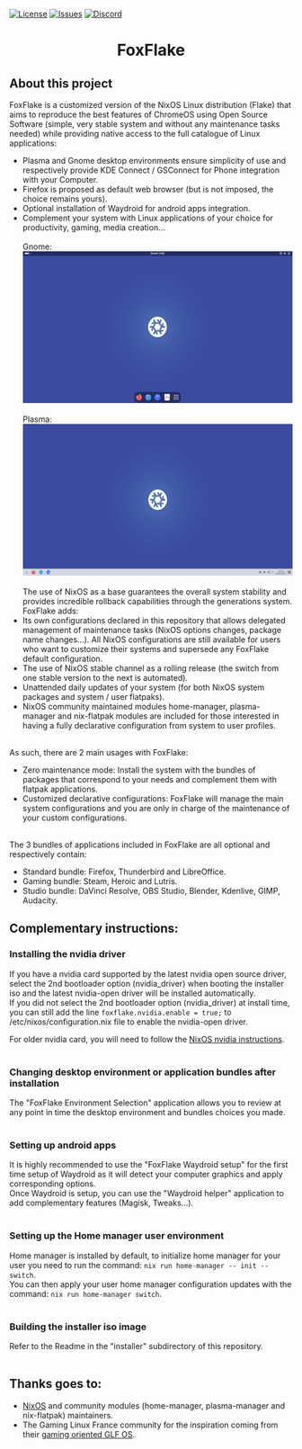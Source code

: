 <!-- Shields/Logos -->
[![License][license-shield]][license-url]
[![Issues][issues-shield]][issues-url]
[![Discord][discord-shield]][discord-url]

<h1 align="center">FoxFlake</h1>

## About this project

FoxFlake is a customized version of the NixOS Linux distribution (Flake) that aims to reproduce the best features of ChromeOS using Open Source Software (simple, very stable system and without any maintenance tasks needed) while providing native access to the full catalogue of Linux applications:<br>
- Plasma and Gnome desktop environments ensure simplicity of use and respectively provide KDE Connect / GSConnect for Phone integration with your Computer.<br>
- Firefox is proposed as default web browser (but is not imposed, the choice remains yours).<br>
- Optional installation of Waydroid for android apps integration.<br>
- Complement your system with Linux applications of your choice for productivity, gaming, media creation...<br><br>
Gnome:<br><img alt="Gnome" src="https://github.com/sebanc/foxflake/blob/stable/installer/calamares-patches/config/images/gnome.png?raw=true" width="480" height="270" /><br><br>
Plasma:<br><img alt="Plasma" src="https://github.com/sebanc/foxflake/blob/stable/installer/calamares-patches/config/images/plasma6.png?raw=true" width="480" height="270" /><br><br>
The use of NixOS as a base guarantees the overall system stability and provides incredible rollback capabilities through the generations system. FoxFlake adds:<br>
- Its own configurations declared in this repository that allows delegated management of maintenance tasks (NixOS options changes, package name changes...). All NixOS configurations are still available for users who want to customize their systems and supersede any FoxFlake default configuration.<br>
- The use of NixOS stable channel as a rolling release (the switch from one stable version to the next is automated).<br>
- Unattended daily updates of your system (for both NixOS system packages and system / user flatpaks).<br>
- NixOS community maintained modules home-manager, plasma-manager and nix-flatpak modules are included for those interested in having a fully declarative configuration from system to user profiles.<br><br>

As such, there are 2 main usages with FoxFlake:<br>
- Zero maintenance mode: Install the system with the bundles of packages that correspond to your needs and complement them with flatpak applications.<br>
- Customized declarative configurations: FoxFlake will manage the main system configurations and you are only in charge of the maintenance of your custom configurations.<br><br>

The 3 bundles of applications included in FoxFlake are all optional and respectively contain:<br>
- Standard bundle: Firefox, Thunderbird and LibreOffice.<br>
- Gaming bundle: Steam, Heroic and Lutris.<br>
- Studio bundle: DaVinci Resolve, OBS Studio, Blender, Kdenlive, GIMP, Audacity.<br>

## Complementary instructions:

### Installing the nvidia driver

If you have a nvidia card supported by the latest nvidia open source driver, select the 2nd bootloader option (nvidia_driver) when booting the installer iso and the latest nvidia-open driver will be installed automatically.<br>
If you did not select the 2nd bootloader option (nvidia_driver) at install time, you can still add the line `foxflake.nvidia.enable = true;` to /etc/nixos/configuration.nix file to enable the nvidia-open driver.<br>

For older nvidia card, you will need to follow the [NixOS nvidia instructions][NixOS-nvidia].<br><br>

### Changing desktop environment or application bundles after installation

The "FoxFlake Environment Selection" application allows you to review at any point in time the desktop environment and bundles choices you made.<br><br>

### Setting up android apps

It is highly recommended to use the "FoxFlake Waydroid setup" for the first time setup of Waydroid as it will detect your computer graphics and apply corresponding options.<br>
Once Waydroid is setup, you can use the "Waydroid helper" application to add complementary features (Magisk, Tweaks...).<br><br>

### Setting up the Home manager user environment

Home manager is installed by default, to initialize home manager for your user you need to run the command: `nix run home-manager -- init --switch`.<br>
You can then apply your user home manager configuration updates with the command: `nix run home-manager switch`.<br><br>

### Building the installer iso image

Refer to the Readme in the "installer" subdirectory of this repository.<br><br>

## Thanks goes to:
- [NixOS][NixOS] and community modules (home-manager, plasma-manager and nix-flatpak) maintainers.<br>
- The Gaming Linux France community for the inspiration coming from their [gaming oriented GLF OS][GLF-OS].<br><br>


<!-- Reference Links -->
<!-- Badges -->
[license-shield]: https://img.shields.io/github/license/sebanc/foxflake?label=License&logo=Github&style=flat-square
[license-url]: ./LICENSE
[issues-shield]: https://img.shields.io/github/issues/sebanc/foxflake?label=Issues&logo=Github&style=flat-square
[issues-url]: https://github.com/sebanc/foxflake/issues
[discord-shield]: https://img.shields.io/badge/Discord-Join-7289da?style=flat-square&logo=discord&logoColor=%23FFFFFF
[discord-url]: https://discord.gg/x2EgK2M

<!-- Internal Links -->


<!-- Outbound Links -->
[NixOS]: https://nixos.org/
[NixOS-nvidia]: https://nixos.wiki/wiki/Nvidia
[GLF-OS]: https://github.com/Gaming-Linux-FR/GLF-OS


